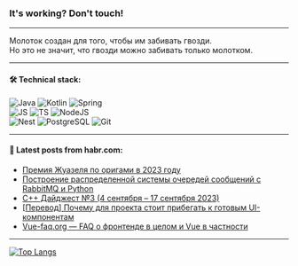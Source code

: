### It's working? Don't touch!

---
Молоток создан для того, чтобы им забивать гвозди. <br>
Но это не значит, что гвозди можно забивать только молотком.

---

#### 🛠️ Technical stack:

![Java](https://img.shields.io/badge/Java-informational?logo=Oracle&style=flat&logoColor=white&color=FF4500)
![Kotlin](https://img.shields.io/badge/Kotlin-informational?logo=Kotlin&style=flat&logoColor=white&color=774D97)
![Spring](https://img.shields.io/badge/SpringBoot-informational?logo=SpringBoot&style=flat&logoColor=white&color=6DB33F) <br>
![JS](https://img.shields.io/badge/JS-informational?logo=javaScript&style=flat&logoColor=black&color=F7Df1E)
![TS](https://img.shields.io/badge/TypeScript-informational?logo=typeScript&style=flat&logoColor=black&color=0667A8)
![NodeJS](https://img.shields.io/badge/NodeJS-informational?logo=node.js&style=flat&logoColor=white&color=70A760) <br>
![Nest](https://img.shields.io/badge/NestJS-informational?logo=NestJS&style=flat&logoColor=white&color=E0234E)
![PostgreSQL](https://img.shields.io/badge/PostgreSQL-informational?logo=PostgreSQL&style=flat&logoColor=white&color=DAA520)
![Git](https://img.shields.io/badge/Git-informational?logo=git&style=flat&logoColor=white&color=778899)

___

#### 💬 Latest posts from habr.com:

<!-- BLOG-POST-LIST:START -->
- [Премия Жуазеля по оригами в 2023 году](https://habr.com/ru/articles/761802/?utm_source=habrahabr&utm_medium=rss&utm_campaign=761802)
- [Построение распределенной системы очередей сообщений с RabbitMQ и Python](https://habr.com/ru/companies/otus/articles/761444/?utm_source=habrahabr&utm_medium=rss&utm_campaign=761444)
- [C++ Дайджест №3 &lpar;4 сентября – 17 сентября 2023&rpar;](https://habr.com/ru/articles/761786/?utm_source=habrahabr&utm_medium=rss&utm_campaign=761786)
- [[Перевод] Почему для проекта стоит прибегать к готовым UI-компонентам](https://habr.com/ru/companies/otus/articles/761776/?utm_source=habrahabr&utm_medium=rss&utm_campaign=761776)
- [Vue-faq.org — FAQ о фронтенде в целом и Vue в частности](https://habr.com/ru/articles/760636/?utm_source=habrahabr&utm_medium=rss&utm_campaign=760636)
<!-- BLOG-POST-LIST:END -->

---
[![Top Langs](https://github-readme-stats-git-master-advtsetting-gmailcom.vercel.app/api/top-langs/?username=zloylis&langs_count=10&hide_title=false&title_color=e6edf3&size_weight=0.5&count_weight=0.5&layout=compact&hide_border=true&theme=dracula)](https://github.com/zloylis)

<!-- ![GitHub stats](https://github-readme-stats-git-master-advtsetting-gmailcom.vercel.app/api?username=zloylis&show_icons=true&hide_border=true&theme=dracula&hide_title=true&include_all_commits=true&count_private=true&hide=contribs&hide_rank=true) -->
